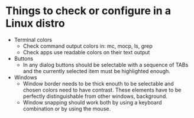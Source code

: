 # Things to check or configure in a Linux distro

- Terminal colors
  - Check command output colors in: mc, mocp, ls, grep
  - Check apps use readable colors on their text output
- Buttons
  - In any dialog buttons should be selectable with a sequence of TABs and the currently selected item must be highlighted enough.
- Windows
  - Window border needs to be thick enouth to be selectable and chosen colors need to have contrast. These elements have to be perfectly distinguishable from other windows, background.
  - Window snapping should work both by using a keyboard combination or by using the mouse.

